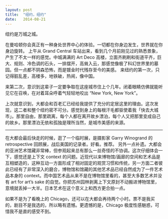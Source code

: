 ```yaml
---
layout: post
title:  "纽约，纽约"
date:   2014-08-21
---
```


纽约是万城之城。

在曼哈顿你会真正有一种身处世界中心的体验。一切都在你身边发生，世界就在你身边旋转。
上午从 Grand Central 车站出来，看到几个月前刚见过的熟悉景象，产生了不太一样的感觉。中城满满的 Art Deco 高楼，立面齐刷刷和街道平齐，巨大、规则、冷色调的石头，一排摆开，高耸入云，那感觉像极了科幻世界里的墓园。但一点都不阴森恐怖，而是镀金时代残存至今的美感。
来纽约的第一次，只记得脏乱差，高楼多，地铁破，热闹，像中国。

来第二次，意识到这辈子一定要争取在这座城市住上个几年。闭着眼睛仿佛就能听见它在召唤，在对着耳朵呼着气轻轻地咬出 “New York, New York”。

上次就意识到，大都会和百老汇已经给我提供了充分的定居这里的理由。这次发现，这二者和整个纽约密不可分。感觉到身上的每根汗毛都驱使着我「快去大城市」。那里自由，那里疏离，每个人都在离开故乡漂泊，每个人又把那里变成自己的故乡。那里漂泊无依和孤独是理所当然，是城市美感的来源。

---

在大都会最后快走的时候，逛了一个临时展，是摄影家 Garry Winogrand 的 retrospective 回顾展，战后美国的记录者。好看。推荐。
另外一点补遗。大都会的亚洲艺术馆藏非常棒，但参观起来总有那么一丝奇怪的不协调。这次仔细体会一下，感觉还是上下文 context 的问题。近现代以来博物馆/画廊的空间和艺术品是互相塑造的，这种互动一方面形成了相对固定的观赏习惯和传统，另一方面二者彼此已经有了非常深入的磨合，博物馆和馆藏的其他艺术品已经自然成为了一件艺术品本身的 context。而中国艺术品从来不是在博物馆里看的，甚至大多数艺术并没有 art for art’s sake 的自觉。你把苏州园林剥离上下文原封不动搬进博物馆里，意境就丢掉一大半。日本艺术在这个意义上和西方更合拍一点。

如果不是为了看晚上的 Chicago，还可以在大都会再待两个小时。票不是我买的，剧目不是我选的，所以略有遗憾。更遗憾的是，Chicago 极度性感魅惑，可惜我不是直的感受不到。
